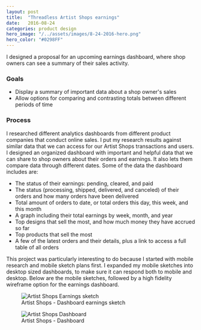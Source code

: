 ```yaml
---
layout: post
title:  "Threadless Artist Shops earnings"
date:   2016-08-24
categories: product design
hero_image: "/../assets/images/8-24-2016-hero.png"
hero_color: "#0298FF"
---
```

I designed a proposal for an upcoming earnings dashboard, where shop owners can see a summary of their sales activity.

### Goals
* Display a summary of important data about a shop owner's sales
* Allow options for comparing and contrasting totals between different periods of time

### Process
I researched different analytics dashboards from different product companies that conduct online sales. I put my research results against similar data that we can access for our Artist Shops transactions and users. I designed an organized dashboard with important and helpful data that we can share to shop owners about their orders and earnings. It also lets them compare data through different dates. Some of the data the dashboard includes are:

* The status of their earnings: pending, cleared, and paid
* The status (processing, shipped, delivered, and canceled) of their orders and how many orders have been delivered
* Total amount of orders to date, or total orders this day, this week, and this month
* A graph including their total earnings by week, month, and year
* Top designs that sell the most, and how much money they have accrued so far
* Top products that sell the most
* A few of the latest orders and their details, plus a link to access a full table of all orders

This project was particularly interesting to do because I started with mobile research and mobile sketch plans first. I expanded my mobile sketches into desktop sized dashboards, to make sure it can respond both to mobile and desktop. Below are the mobile sketches, followed by a high fidelity wireframe option for the earnings dashboard.

<figure>
	<img src="../../../../../../assets/images/earnings-scan.jpg" alt="Artist Shops Earnings sketch" />
	<figcaption class="media-caption center">Artist Shops - Dashboard earnings sketch</figcaption>
</figure>

<figure>
	<img src="../../../../../../assets/images/dashboard-2.jpg" alt="Artist Shops Dashboard" />
	<figcaption class="media-caption center">Artist Shops - Dashboard</figcaption>
</figure>
